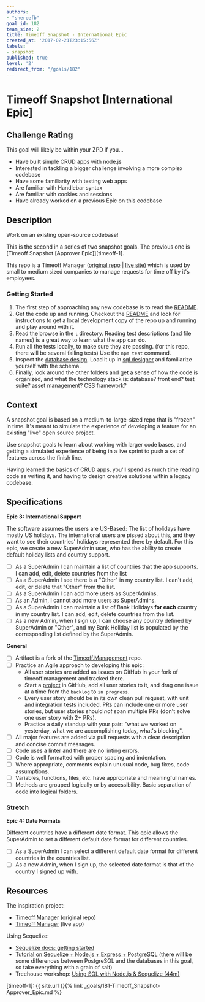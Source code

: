 ```yaml
---
authors:
- "shereefb"
goal_id: 182
team_size: 2
title: Timeoff Snapshot - International Epic
created_at: '2017-02-21T23:15:56Z'
labels:
- snapshot
published: true
level: '2'
redirect_from: "/goals/182"
---
```


# Timeoff Snapshot [International Epic]

## Challenge Rating

This goal will likely be within your ZPD if you...

- Have built simple CRUD apps with node.js
- Interested in tackling a bigger challenge involving a more complex codebase
- Have some familiarity with testing web apps
- Are familiar with Handlebar syntax
- Are familiar with cookies and sessions
- Have already worked on a previous Epic on this codebase

## Description

Work on an existing open-source codebase!

This is the second in a series of two snapshot goals. The previous one is [Timeoff Snapshot [Approver Epic]][timeoff-1].

This repo is a Timeoff Manager ([original repo](https://github.com/timeoff-management/application) | [live site](http://timeoff.management/)) which is used by small to medium sized companies to manage requests for time off by it's employees.

### Getting Started

1. The first step of approaching any new codebase is to read the [README][repo-readme].
1. Get the code up and running. Checkout the [README][repo-readme] and look for instructions to get a local development copy of the repo up and running and play around with it.
1. Read the browse in the `t` directory. Reading test descriptions (and file names) is a great way to learn what the app can do.
1. Run all the tests locally, to make sure they are passing. (for this repo, there will be several failing tests) Use the `npm test` command.
1. Inspect the [database design][repo-db-design]. Load it up in [sql designer](http://sql.apps.learnersguild.org/) and familiarize yourself with the schema.
1. Finally, look around the other folders and get a sense of how the code is organized, and what the technology stack is: database? front end? test suite? asset management? CSS framework?

## Context

A snapshot goal is based on a medium-to-large-sized repo that is "frozen" in time. It's meant to simulate the experience of developing a feature for an existing "live" open source project.

Use snapshot goals to learn about working with larger code bases, and getting a simulated experience of being in a live sprint to push a set of features across the finish line.

Having learned the basics of CRUD apps, you'll spend as much time reading code as writing it, and having to design creative solutions within a legacy codebase.

## Specifications

**Epic 3: International Support**

The software assumes the users are US-Based: The list of holidays have mostly US holidays. The international users are pissed about this, and they want to see their countries' holidays represented there by default. For this epic, we create a new SuperAdmin user, who has the ability to create default holiday lists and country support.

- [ ] As a SuperAdmin I can maintain a list of countries that the app supports. I can add, edit, delete countries from the list
- [ ] As a SuperAdmin I see there is a "Other" in my country list. I can't add, edit, or delete that "Other" from the list.
- [ ] As a SuperAdmin I can add more users as SuperAdmins.
- [ ] As an Admin, I cannot add more users as SuperAdmins.
- [ ] As a SuperAdmin I can maintain a list of Bank Holidays **for each** country in my country list. I can add, edit, delete countries from the list.
- [ ] As a new Admin, when I sign up, I can choose any country defined by SuperAdmin or "Other", and my Bank Holiday list is populated by the corresponding list defined by the SuperAdmin.

**General**

- [ ] Artifact is a fork of the [Timeoff.Management][repo] repo.
- [ ] Practice an Agile approach to developing this epic:
  - All user stories are added as issues on GitHub in your fork of timeoff.management and tracked there.
  - Start a [project](https://help.github.com/articles/about-projects/) in GitHub, add all user stories to it, and drag one issue at a time from the `backlog` to `in progress`.
  - Every user story should be in its own clean pull request, with unit and integration tests included. PRs can include one or more user stories, but user stories should _not_ span multiple PRs (don't solve one user story with 2+ PRs).
  - Practice a daily standup with your pair: "what we worked on yesterday, what we are accomplishing today, what's blocking".
- [ ] All major features are added via pull requests with a clear description and concise commit messages.
- [ ] Code uses a linter and there are no linting errors.
- [ ] Code is well formatted with proper spacing and indentation.
- [ ] Where appropriate, comments explain unusual code, bug fixes, code assumptions.
- [ ] Variables, functions, files, etc. have appropriate and meaningful names.
- [ ] Methods are grouped logically or by accessibility. Basic separation of code into logical folders.

### Stretch

**Epic 4: Date Formats**

Different countries have a different date format. This epic allows the SuperAdmin to set a different default date format for different countries.

- [ ] As a SuperAdmin I can select a different default date format for different countries in the countries list.
- [ ] As a new Admin, when I sign up, the selected date format is that of the country I signed up with.

## Resources

The inspiration project:

- [Timeoff Manager](https://github.com/timeoff-management/application) (original repo)
- [Timeoff Manager](http://timeoff.management/) (live app)

Using Sequelize:

- [Sequelize docs: getting started](http://docs.sequelizejs.com/en/latest/docs/getting-started/)
- [Tutorial on Sequelize + Node.js + Express + PostgreSQL](https://scotch.io/tutorials/getting-started-with-node-express-and-postgres-using-sequelize) (there will be some differences between PostgreSQL and the databases in this goal, so take everything with a grain of salt)
- Treehouse workshop: [Using SQL with Node.js & Sequelize (44m)](https://teamtreehouse.com/library/using-sql-and-nodejs-with-sequelize)

[repo]: https://github.com/GuildCrafts/timeoff.management/
[repo-readme]: https://github.com/GuildCrafts/timeoff.management/blob/master/README.md
[repo-db-design]: https://github.com/GuildCrafts/timeoff.management/blob/master/docs/db_design.txt

[timeoff-1]: {{ site.url }}{% link _goals/181-Timeoff_Snapshot-Approver_Epic.md %}
